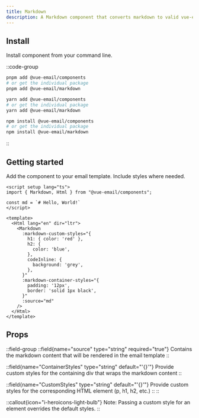 ```yaml
---
title: Markdown
description: A Markdown component that converts markdown to valid vue-email template code
---
```


## Install

Install component from your command line.

::code-group

```sh [pnpm]
pnpm add @vue-email/components
# or get the individual package
pnpm add @vue-email/markdown
```

```bash [yarn]
yarn add @vue-email/components
# or get the individual package
yarn add @vue-email/markdown
```

```bash [npm]
npm install @vue-email/components
# or get the individual package
npm install @vue-email/markdown
```
::

## Getting started

Add the component to your email template. Include styles where needed.

```vue
<script setup lang="ts">
import { Markdown, Html } from "@vue-email/components";

const md = `# Hello, World!`
</script>

<template>
  <Html lang="en" dir="ltr">
    <Markdown
      :markdown-custom-styles="{
        h1: { color: 'red' },
        h2: {
          color: 'blue',
        },
        codeInline: {
          background: 'grey',
        },
      }"
      :markdown-container-styles="{
        padding: '12px',
        border: 'solid 1px black',
      }"
      :source="md"
    />
  </Html>
</template>
```

## Props

::field-group
  ::field{name="source" type="string" required="true"}
  Contains the markdown content that will be rendered in the email template
  ::

  ::field{name="ContainerStyles" type="string" default="'{}'"}
  Provide custom styles for the containing div that wraps the markdown content
  ::

  ::field{name="CustomStyles" type="string" default="'{}'"}
  Provide custom styles for the corresponding HTML element (p, h1, h2, etc.)
  ::
::

::callout{icon="i-heroicons-light-bulb"}
Note: Passing a custom style for an element overrides the default styles.
::

